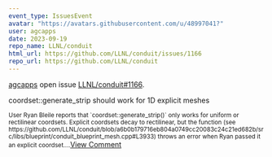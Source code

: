 ```yaml
---
event_type: IssuesEvent
avatar: "https://avatars.githubusercontent.com/u/48997041?"
user: agcapps
date: 2023-09-19
repo_name: LLNL/conduit
html_url: https://github.com/LLNL/conduit/issues/1166
repo_url: https://github.com/LLNL/conduit
---
```


<a href='https://github.com/agcapps' target='_blank'>agcapps</a> open issue <a href='https://github.com/LLNL/conduit/issues/1166' target='_blank'>LLNL/conduit#1166</a>.

<p>coordset::generate_strip should work for 1D explicit meshes</p><small>User Ryan Bleile reports that `coordset::generate_strip()` only works for uniform or rectilinear coordsets.  Explicit coordsets decay to rectilinear, but the function (see https://github.com/LLNL/conduit/blob/a6b0b179716eb804a0749cc20083c24c21ed682b/src/libs/blueprint/conduit_blueprint_mesh.cpp#L3933) throws an error when Ryan passed it an explicit coordset....</small><a href='https://github.com/LLNL/conduit/issues/1166' target='_blank'>View Comment</a>